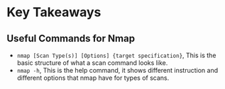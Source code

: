 # Key Takeaways

<h2>Useful Commands for Nmap</h2> 

- ```nmap [Scan Type(s)] [Options] {target specification}```, This is the basic structure of what a scan command looks like.
- ```nmap -h```, This is the help command, it shows different instruction and different options that nmap have for types of scans.
